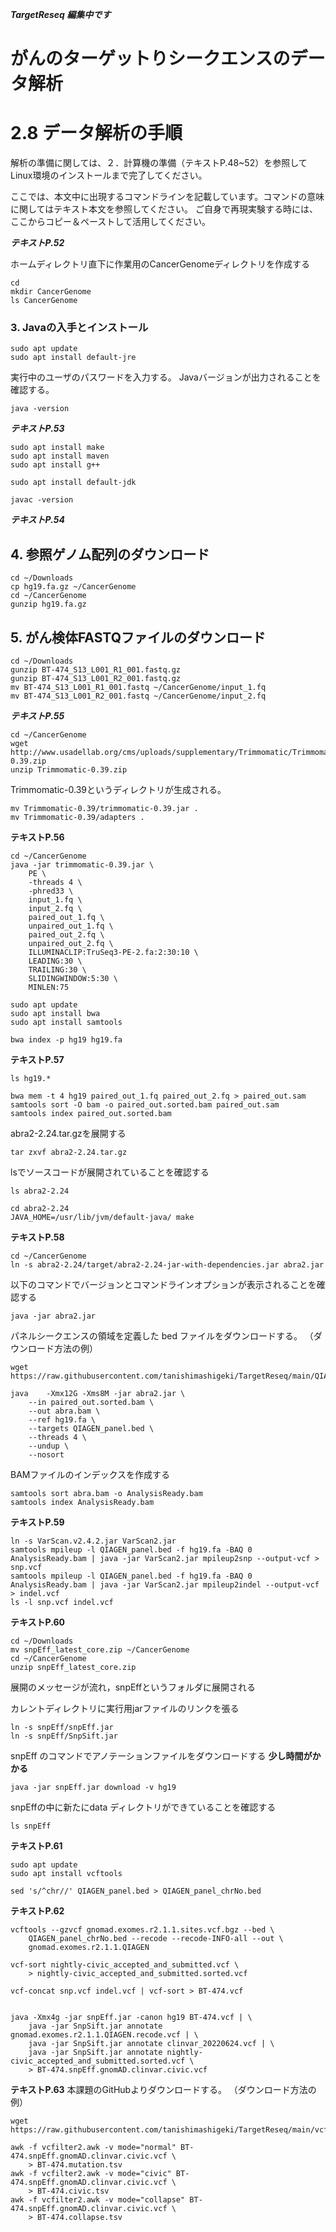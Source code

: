 ***TargetReseq 編集中です***
# がんのターゲットりシークエンスのデータ解析
# 2.8 データ解析の手順
解析の準備に関しては、２．計算機の準備（テキストP.48~52）を参照してLinux環境のインストールまで完了してください。

ここでは、本文中に出現するコマンドラインを記載しています。コマンドの意味に関してはテキスト本文を参照してください。
ご自身で再現実験する時には、ここからコピー＆ペーストして活用してください。

***テキストP.52***

ホームディレクトリ直下に作業用のCancerGenomeディレクトリを作成する
```
cd
mkdir CancerGenome
ls CancerGenome
```
### 3. Javaの入手とインストール
```
sudo apt update
sudo apt install default-jre
```
実行中のユーザのパスワードを入力する。
Javaバージョンが出力されることを確認する。
```
java -version
```
***テキストP.53***
```
sudo apt install make
sudo apt install maven
sudo apt install g++
```
```
sudo apt install default-jdk
```
```
javac -version
```
***テキストP.54***
## 4. 参照ゲノム配列のダウンロード
```
cd ~/Downloads
cp hg19.fa.gz ~/CancerGenome 
cd ~/CancerGenome
gunzip hg19.fa.gz
```
## 5. がん検体FASTQファイルのダウンロード
```
cd ~/Downloads
gunzip BT-474_S13_L001_R1_001.fastq.gz
gunzip BT-474_S13_L001_R2_001.fastq.gz
mv BT-474_S13_L001_R1_001.fastq ~/CancerGenome/input_1.fq 
mv BT-474_S13_L001_R2_001.fastq ~/CancerGenome/input_2.fq
```
***テキストP.55***
```
cd ~/CancerGenome
wget http://www.usadellab.org/cms/uploads/supplementary/Trimmomatic/Trimmomatic-0.39.zip
unzip Trimmomatic-0.39.zip
```
Trimmomatic-0.39というディレクトリが生成される。
```
mv Trimmomatic-0.39/trimmomatic-0.39.jar .
mv Trimmomatic-0.39/adapters .
```
**テキストP.56**
```
cd ~/CancerGenome
java -jar trimmomatic-0.39.jar \
	PE \
	-threads 4 \
	-phred33 \
	input_1.fq \
	input_2.fq \
	paired_out_1.fq \
	unpaired_out_1.fq \
	paired_out_2.fq \
	unpaired_out_2.fq \
	ILLUMINACLIP:TruSeq3-PE-2.fa:2:30:10 \
	LEADING:30 \
	TRAILING:30 \
	SLIDINGWINDOW:5:30 \
	MINLEN:75

sudo apt update
sudo apt install bwa
sudo apt install samtools

bwa index -p hg19 hg19.fa
```
**テキストP.57**
```
ls hg19.*
```
```
bwa mem -t 4 hg19 paired_out_1.fq paired_out_2.fq > paired_out.sam
samtools sort -O bam -o paired_out.sorted.bam paired_out.sam
samtools index paired_out.sorted.bam
```
abra2-2.24.tar.gzを展開する
```
tar zxvf abra2-2.24.tar.gz
```
lsでソースコードが展開されていることを確認する
```
ls abra2-2.24
```
```
cd abra2-2.24
JAVA_HOME=/usr/lib/jvm/default-java/ make
```
**テキストP.58**
```
cd ~/CancerGenome
ln -s abra2-2.24/target/abra2-2.24-jar-with-dependencies.jar abra2.jar 
```
以下のコマンドでバージョンとコマンドラインオプションが表示されることを確認する
```
java -jar abra2.jar
```
パネルシークエンスの領域を定義した bed ファイルをダウンロードする。
（ダウンロード方法の例）
```
wget https://raw.githubusercontent.com/tanishimashigeki/TargetReseq/main/QIAGEN_panel.bed
```
```
java	-Xmx12G -Xms8M -jar abra2.jar \
	--in paired_out.sorted.bam \
	--out abra.bam \
	--ref hg19.fa \
	--targets QIAGEN_panel.bed \
	--threads 4 \
	--undup \
	--nosort
```
BAMファイルのインデックスを作成する
```
samtools sort abra.bam -o AnalysisReady.bam
samtools index AnalysisReady.bam
```
**テキストP.59**
```
ln -s VarScan.v2.4.2.jar VarScan2.jar
samtools mpileup -l QIAGEN_panel.bed -f hg19.fa -BAQ 0 AnalysisReady.bam | java -jar VarScan2.jar mpileup2snp --output-vcf > snp.vcf
samtools mpileup -l QIAGEN_panel.bed -f hg19.fa -BAQ 0 AnalysisReady.bam | java -jar VarScan2.jar mpileup2indel --output-vcf > indel.vcf
ls -l snp.vcf indel.vcf
```
**テキストP.60**
```
cd ~/Downloads
mv snpEff_latest_core.zip ~/CancerGenome
cd ~/CancerGenome
unzip snpEff_latest_core.zip
```
展開のメッセージが流れ，snpEffというフォルダに展開される

カレントディレクトリに実行用jarファイルのリンクを張る
```
ln -s snpEff/snpEff.jar
ln -s snpEff/SnpSift.jar
```
snpEff のコマンドでアノテーションファイルをダウンロードする
**少し時間がかかる**
```
java -jar snpEff.jar download -v hg19
```
snpEffの中に新たにdata ディレクトリができていることを確認する 
```
ls snpEff
```
**テキストP.61**
```
sudo apt update
sudo apt install vcftools

sed 's/^chr//' QIAGEN_panel.bed > QIAGEN_panel_chrNo.bed
```
**テキストP.62**
```
vcftools --gzvcf gnomad.exomes.r2.1.1.sites.vcf.bgz --bed \
	QIAGEN_panel_chrNo.bed --recode --recode-INFO-all --out \
	gnomad.exomes.r2.1.1.QIAGEN
```

```
vcf-sort nightly-civic_accepted_and_submitted.vcf \
	> nightly-civic_accepted_and_submitted.sorted.vcf
```
```
vcf-concat snp.vcf indel.vcf | vcf-sort > BT-474.vcf


java -Xmx4g -jar snpEff.jar -canon hg19 BT-474.vcf | \
	java -jar SnpSift.jar annotate gnomad.exomes.r2.1.1.QIAGEN.recode.vcf | \
	java -jar SnpSift.jar annotate clinvar_20220624.vcf | \
	java -jar SnpSift.jar annotate nightly-civic_accepted_and_submitted.sorted.vcf \
	> BT-474.snpEff.gnomAD.clinvar.civic.vcf
```

**テキストP.63**
本課題のGitHubよりダウンロードする。
（ダウンロード方法の例）
```
wget https://raw.githubusercontent.com/tanishimashigeki/TargetReseq/main/vcfilter2.awk
```
```
awk -f vcfilter2.awk -v mode="normal" BT-474.snpEff.gnomAD.clinvar.civic.vcf \
	> BT-474.mutation.tsv
awk -f vcfilter2.awk -v mode="civic" BT-474.snpEff.gnomAD.clinvar.civic.vcf \
	> BT-474.civic.tsv
awk -f vcfilter2.awk -v mode="collapse" BT-474.snpEff.gnomAD.clinvar.civic.vcf \
	> BT-474.collapse.tsv
```
